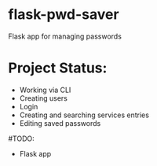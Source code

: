 # flask-pwd-saver
Flask app for managing passwords

# Project Status:
- Working via CLI
- Creating users 
- Login 
- Creating and searching services entries
- Editing saved passwords

#TODO:
- Flask app
